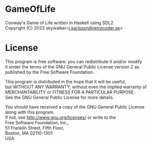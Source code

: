 # GameOfLife
Conway's Game of Life written in Haskell using SDL2.  
Copyright (C) 2023 skywalker\<j.karlsson@retrocoder.se\>

# License
This program is free software: you can redistribute it and/or modify  
it under the terms of the GNU General Public License version 2 as  
published by the Free Software Foundation.

This program is distributed in the hope that it will be useful,  
but WITHOUT ANY WARRANTY; without even the implied warranty of  
MERCHANTABILITY or FITNESS FOR A PARTICULAR PURPOSE.  
See the GNU General Public License for more details.

You should have received a copy of the GNU General Public License  
along with this program.  
If not, see <http://www.gnu.org/licenses/> or write to the  
Free Software Foundation, Inc.,  
51 Franklin Street, Fifth Floor,  
Boston, MA 02110-1301  
USA
